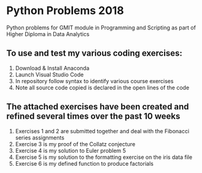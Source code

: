 # Python Problems 2018
Python problems for GMIT module in Programming and Scripting as part of Higher Diploma in Data Analytics

## To use and test my various coding exercises:
1. Download & Install Anaconda
2. Launch Visual Studio Code
3. In repository follow syntax to identify various course exercises
4. Note all source code copied is declared in the open lines of the code

## The attached exercises have been created and refined several times over the past 10 weeks

1. Exercises 1 and 2 are submitted together and deal with the Fibonacci series assignments
2. Exercise 3 is my proof of the Collatz conjecture
3. Exercise 4 is my solution to Euler problem 5
4. Exercise 5 is my solution to the formatting exercise on the iris data file
5. Exercise 6 is my defined function to produce factorials
